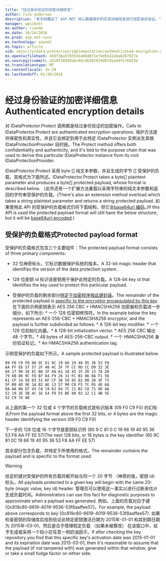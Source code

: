 ```yaml
---
title: "经过身份验证的加密详细信息"
author: rick-anderson
description: "本文档概述了 ASP.NET 核心数据保护的实现详细信息进行加密身份验证。"
manager: wpickett
ms.author: riande
ms.date: 10/14/2016
ms.prod: asp.net-core
ms.technology: aspnet
ms.topic: article
uid: security/data-protection/implementation/authenticated-encryption-details
ms.openlocfilehash: b58f36a5f0353da69d6f1ef4db542aba8267027a
ms.sourcegitcommit: a510f38930abc84c4b302029d019a34dfe76823b
ms.translationtype: MT
ms.contentlocale: zh-CN
ms.lasthandoff: 01/30/2018
---
```

# <a name="authenticated-encryption-details"></a><span data-ttu-id="a127a-103">经过身份验证的加密详细信息</span><span class="sxs-lookup"><span data-stu-id="a127a-103">Authenticated encryption details</span></span>

<a name="data-protection-implementation-authenticated-encryption-details"></a>

<span data-ttu-id="a127a-104">对 IDataProtector.Protect 调用都是经过身份验证的加密操作。</span><span class="sxs-lookup"><span data-stu-id="a127a-104">Calls to IDataProtector.Protect are authenticated encryption operations.</span></span> <span data-ttu-id="a127a-105">保护方法提供保密性和真实性，并且它会绑定到用于此特定 IDataProtector 实例派生其根 IDataProtectionProvider 目的链。</span><span class="sxs-lookup"><span data-stu-id="a127a-105">The Protect method offers both confidentiality and authenticity, and it's tied to the purpose chain that was used to derive this particular IDataProtector instance from its root IDataProtectionProvider.</span></span>

<span data-ttu-id="a127a-106">IDataProtector.Protect 采用 byte [] 纯文本参数，并且生成的字节 [] 受保护的负载，其格式为下面所述。</span><span class="sxs-lookup"><span data-stu-id="a127a-106">IDataProtector.Protect takes a byte[] plaintext parameter and produces a byte[] protected payload, whose format is described below.</span></span> <span data-ttu-id="a127a-107">（此外还有一个扩展方法重载以采用字符串的纯文本参数和返回的字符串受保护的负载。</span><span class="sxs-lookup"><span data-stu-id="a127a-107">(There's also an extension method overload which takes a string plaintext parameter and returns a string protected payload.</span></span> <span data-ttu-id="a127a-108">如果使用此 API 的受保护的负载格式仍将下面结构，但它会[base64url 编码](https://tools.ietf.org/html/rfc4648#section-5)。)</span><span class="sxs-lookup"><span data-stu-id="a127a-108">If this API is used the protected payload format will still have the below structure, but it will be [base64url-encoded](https://tools.ietf.org/html/rfc4648#section-5).)</span></span>

## <a name="protected-payload-format"></a><span data-ttu-id="a127a-109">受保护的负载格式</span><span class="sxs-lookup"><span data-stu-id="a127a-109">Protected payload format</span></span>

<span data-ttu-id="a127a-110">受保护的负载格式包含三个主要组件：</span><span class="sxs-lookup"><span data-stu-id="a127a-110">The protected payload format consists of three primary components:</span></span>

* <span data-ttu-id="a127a-111">32 位神奇标头，它标识数据保护系统的版本。</span><span class="sxs-lookup"><span data-stu-id="a127a-111">A 32-bit magic header that identifies the version of the data protection system.</span></span>

* <span data-ttu-id="a127a-112">128 位密钥 id 标识该密钥用于保护此特定的负载。</span><span class="sxs-lookup"><span data-stu-id="a127a-112">A 128-bit key id that identifies the key used to protect this particular payload.</span></span>

* <span data-ttu-id="a127a-113">受保护的负载的剩余部分[特定于加密程序按此键封装](subkeyderivation.md#data-protection-implementation-subkey-derivation)。</span><span class="sxs-lookup"><span data-stu-id="a127a-113">The remainder of the protected payload is [specific to the encryptor encapsulated by this key](subkeyderivation.md#data-protection-implementation-subkey-derivation).</span></span> <span data-ttu-id="a127a-114">在下面的示例密钥表示 AES 256 CBC + HMACSHA256 加密器和负载进一步细分，如下所示: \* 一个 128 位密钥修饰符。</span><span class="sxs-lookup"><span data-stu-id="a127a-114">In the example below the key represents an AES-256-CBC + HMACSHA256 encryptor, and the payload is further subdivided as follows: \* A 128-bit key modifier.</span></span> <span data-ttu-id="a127a-115">\* 一个 128 位初始化向量。</span><span class="sxs-lookup"><span data-stu-id="a127a-115">\* A 128-bit initialization vector.</span></span> <span data-ttu-id="a127a-116">\* AES 256 CBC 输出 48 个字节。</span><span class="sxs-lookup"><span data-stu-id="a127a-116">\* 48 bytes of AES-256-CBC output.</span></span> <span data-ttu-id="a127a-117">\* 一个 HMACSHA256 身份验证标记。</span><span class="sxs-lookup"><span data-stu-id="a127a-117">\* An HMACSHA256 authentication tag.</span></span>

<span data-ttu-id="a127a-118">示例受保护的负载如下所示。</span><span class="sxs-lookup"><span data-stu-id="a127a-118">A sample protected payload is illustrated below.</span></span>

```
09 F0 C9 F0 80 9C 81 0C 19 66 19 40 95 36 53 F8
AA FF EE 57 57 2F 40 4C 3F 7F CC 9D CC D9 32 3E
84 17 99 16 EC BA 1F 4A A1 18 45 1F 2D 13 7A 28
79 6B 86 9C F8 B7 84 F9 26 31 FC B1 86 0A F1 56
61 CF 14 58 D3 51 6F CF 36 50 85 82 08 2D 3F 73
5F B0 AD 9E 1A B2 AE 13 57 90 C8 F5 7C 95 4E 6A
8A AA 06 EF 43 CA 19 62 84 7C 11 B2 C8 71 9D AA
52 19 2E 5B 4C 1E 54 F0 55 BE 88 92 12 C1 4B 5E
52 C9 74 A0
```

<span data-ttu-id="a127a-119">从上面的第一个 32 位或 4 个字节的负载格式是标识版本 (09 F0 C9 F0) 的幻标头</span><span class="sxs-lookup"><span data-stu-id="a127a-119">From the payload format above the first 32 bits, or 4 bytes are the magic header identifying the version (09 F0 C9 F0)</span></span>

<span data-ttu-id="a127a-120">下一步的 128 位或 16 个字节是密钥标识符 (80 9 C 81 0 C 19 66 19 40 95 36 53 F8 AA FF EE 57)</span><span class="sxs-lookup"><span data-stu-id="a127a-120">The next 128 bits, or 16 bytes is the key identifier (80 9C 81 0C 19 66 19 40 95 36 53 F8 AA FF EE 57)</span></span>

<span data-ttu-id="a127a-121">其余部分包含负载，并特定于所使用的格式。</span><span class="sxs-lookup"><span data-stu-id="a127a-121">The remainder contains the payload and is specific to the format used.</span></span>

>[!WARNING]
> <span data-ttu-id="a127a-122">给定的键对受保护的所有负载将都开始与同一个 20 字节 （神奇的值，密钥 id） 标头。</span><span class="sxs-lookup"><span data-stu-id="a127a-122">All payloads protected to a given key will begin with the same 20-byte (magic value, key id) header.</span></span> <span data-ttu-id="a127a-123">管理员可以使用这一事实以进行诊断来估计生成负载时间。</span><span class="sxs-lookup"><span data-stu-id="a127a-123">Administrators can use this fact for diagnostic purposes to approximate when a payload was generated.</span></span> <span data-ttu-id="a127a-124">例如，上面的负载对应于键 {0c819c80-6619-4019-9536-53f8aaffee57}。</span><span class="sxs-lookup"><span data-stu-id="a127a-124">For example, the payload above corresponds to key {0c819c80-6619-4019-9536-53f8aaffee57}.</span></span> <span data-ttu-id="a127a-125">如果检查密钥的存储库后找到验证此特定密钥激活日期为 2015年-01-01 和其到期日期为 2015年-03-01，然后是合乎情理假定负载 （如果未被篡改） 在该窗口中，给予生成或采用一个较小在任意一侧奶油因子。</span><span class="sxs-lookup"><span data-stu-id="a127a-125">If after checking the key repository you find that this specific key's activation date was 2015-01-01 and its expiration date was 2015-03-01, then it's reasonable to assume that the payload (if not tampered with) was generated within that window, give or take a small fudge factor on either side.</span></span>
